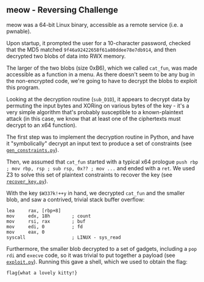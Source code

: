 ## meow - Reversing Challenge

meow was a 64-bit Linux binary, accessible as a remote service (i.e. a pwnable).

Upon startup, it prompted the user for a 10-character password, checked that the MD5 matched `9f46a92422658f61a80ddee78e7db914`, and then decrypted two blobs of data into RWX memory.

The larger of the two blobs (size 0xB6), which we called `cat_fun`, was made accessible as a function in a menu. As there doesn't seem to be any bug in the non-encrypted code, we're going to have to decrypt the blobs to exploit this program.

Looking at the decryption routine (`sub_D1D`), it appears to decrypt data by permuting the input bytes and XORing on various bytes of the key - it's a very simple algorithm that's probably susceptible to a known-plaintext attack (in this case, we know that at least one of the ciphertexts must decrypt to an x64 function).

The first step was to implement the decryption routine in Python, and have it "symbolically" decrypt an input text to produce a set of constraints (see [`gen_constraints.py`](gen_constraints.py)).

Then, we assumed that `cat_fun` started with a typical x64 prologue `push rbp ; mov rbp, rsp ; sub rsp, 0x?? ; mov ...` and ended with a `ret`. We used Z3 to solve this set of plaintext constraints to recover the key (see [`recover_key.py`](recover_key.py)).

With the key `$W337k!++y` in hand, we decrypted `cat_fun` and the smaller blob, and saw a contrived, trivial stack buffer overflow:

    lea     rax, [rbp+8]
    mov     edx, 18h        ; count
    mov     rsi, rax        ; buf
    mov     edi, 0          ; fd
    mov     eax, 0
    syscall                 ; LINUX - sys_read

Furthermore, the smaller blob decrypted to a set of gadgets, including a `pop rdi` and `execve` code, so it was trivial to put together a payload (see [`exploit.py`](exploit.py)). Running this gave a shell, which we used to obtain the flag:

    flag{what a lovely kitty!}
